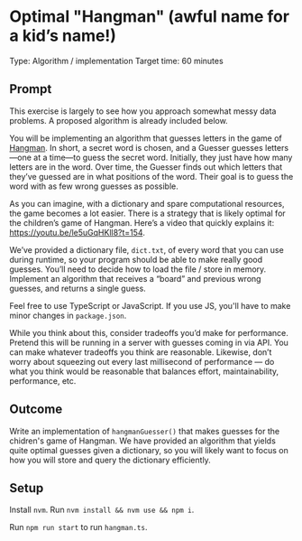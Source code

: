 # Optimal "Hangman" (awful name for a kid’s name!)
Type: Algorithm / implementation
Target time: 60 minutes

## Prompt
This exercise is largely to see how you approach somewhat messy data problems. A proposed algorithm is already included below.

You will be implementing an algorithm that guesses letters in the game of [Hangman](https://en.wikipedia.org/wiki/Hangman_(game)). In short, a secret word is chosen, and a Guesser guesses letters—one at a time—to guess the secret word. Initially, they just have how many letters are in the word. Over time, the Guesser finds out which letters that they’ve guessed are in what positions of the word. Their goal is to guess the word with as few wrong guesses as possible.

As you can imagine, with a dictionary and spare computational resources, the game becomes a lot easier. There is a strategy that is likely optimal for the children’s game of Hangman. Here’s a video that quickly explains it: https://youtu.be/le5uGqHKll8?t=154. 

We’ve provided a dictionary file, `dict.txt`, of every word that you can use during runtime, so your program should be able to make really good guesses. You’ll need to decide how to load the file / store in memory. Implement an algorithm that receives a “board” and previous wrong guesses, and returns a single guess.

Feel free to use TypeScript or JavaScript. If you use JS, you'll have to make minor changes in `package.json`.

While you think about this, consider tradeoffs you’d make for performance. Pretend this will be running in a server with guesses coming in via API. You can make whatever tradeoffs you think are reasonable. Likewise, don’t worry about squeezing out every last millisecond of performance — do what you think would be reasonable that balances effort, maintainability, performance, etc.

## Outcome
Write an implementation of `hangmanGuesser()` that makes guesses for the chidren's game of Hangman. We have provided an algorithm that yields quite optimal guesses given a dictionary, so you will likely want to focus on how you will store and query the dictionary efficiently.

## Setup
Install `nvm`. Run `nvm install && nvm use && npm i`.

Run `npm run start` to run `hangman.ts`.